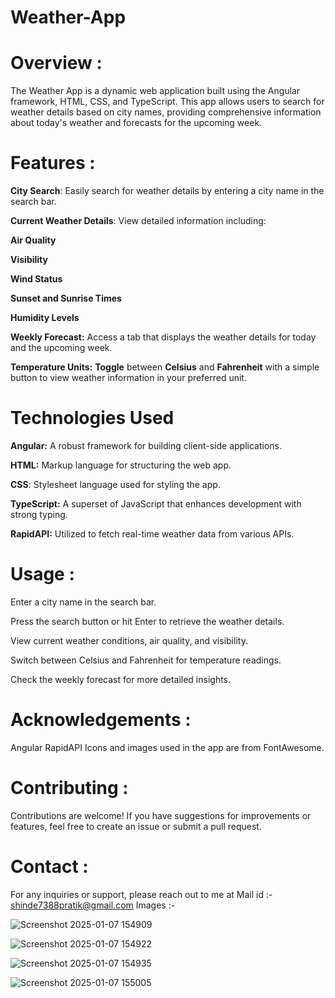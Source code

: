 # Weather-App
# Overview :
The Weather App is a dynamic web application built using the Angular framework, HTML, CSS, and TypeScript.
This app allows users to search for weather details based on city names, providing comprehensive information about today's weather and forecasts for the upcoming week.

# Features :
**City Search**: Easily search for weather details by entering a city name in the search bar.

**Current Weather Details**: View detailed information including:

**Air Quality**

**Visibility**

**Wind Status**

**Sunset and Sunrise Times**

**Humidity Levels**

**Weekly Forecast:** Access a tab that displays the weather details for today and the upcoming week.

**Temperature Units:** **Toggle** between **Celsius** and **Fahrenheit** with a simple button to view weather information in your preferred unit.

# Technologies Used
**Angular:** A robust framework for building client-side applications.

**HTML:** Markup language for structuring the web app.

**CSS**: Stylesheet language used for styling the app.

**TypeScript:** A superset of JavaScript that enhances development with strong typing.

**RapidAPI:** Utilized to fetch real-time weather data from various APIs.

# Usage :
Enter a city name in the search bar.

Press the search button or hit Enter to retrieve the weather details.

View current weather conditions, air quality, and visibility.

Switch between Celsius and Fahrenheit for temperature readings.

Check the weekly forecast for more detailed insights.

# Acknowledgements :
Angular
RapidAPI
Icons and images used in the app are from FontAwesome.


# Contributing :
Contributions are welcome! If you have suggestions for improvements or features, feel free to create an issue or submit a pull request.


# Contact :
For any inquiries or support, please reach out to me at
Mail id :- shinde7388pratik@gmail.com 
Images :-

  ![Screenshot 2025-01-07 154909](https://github.com/user-attachments/assets/43b05105-16e6-483a-98ea-a204eeba8b23)

  ![Screenshot 2025-01-07 154922](https://github.com/user-attachments/assets/2a756cc4-d692-47d8-904b-7b5eebb220d1)

  ![Screenshot 2025-01-07 154935](https://github.com/user-attachments/assets/a5434b32-6dbe-40b8-83d0-eb059489ce19)
 
  ![Screenshot 2025-01-07 155005](https://github.com/user-attachments/assets/737d23c1-33a1-404f-80fb-8a9fd8c727d7)



 






